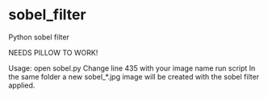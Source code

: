 # sobel_filter
Python sobel filter 

NEEDS PILLOW TO WORK!

Usage: 
open sobel.py
Change line 435 with your image name
run script
In the same folder a new sobel_*.jpg image will be created with the sobel filter applied.

